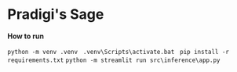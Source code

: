 # Pradigi's Sage

**How to run**

`python -m venv .venv `
`.venv\Scripts\activate.bat ` 
`pip install -r requirements.txt`
`python -m streamlit run src\inference\app.py`
